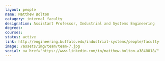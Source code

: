 ```yaml
---
layout: people
name: Matthew Bolton
catagory: internal faculty
designation: Assistant Professor, Industrial and Systems Engineering
degrees: 
courses: 
status: active
link: http://engineering.buffalo.edu/industrial-systems/people/faculty-directory/bolton-matthew.html
image: /assets/img/team/team-7.jpg
social: <a href="https://www.linkedin.com/in/matthew-bolton-a3840018/" target="_blank"><i class="icofont-linkedin"></i></a><a href="http://fhsl.eng.buffalo.edu/index.html" target="_blank"><i class="icofont-web"></i></a><a href="mailto:mbolton@buffalo.edu" target="_blank"><i class="icofont-email"></i></a>
---
```


